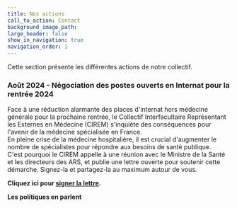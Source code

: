 ```yaml
---
title: Nos actions
call_to_action: Contact
background_image_path:
large_header: false
show_in_navigation: true
navigation_order: 1
---
```


Cette section présente les différentes actions de notre collectif.

### Août 2024 - Négociation des postes ouverts en Internat pour la rentrée 2024

Face à une réduction alarmante des places d'internat hors médecine générale pour la prochaine rentrée, le Collectif Interfacultaire Représentant les Externes en Médecine (CIREM) s'inquiète des conséquences pour l'avenir de la médecine spécialisée en France.   
En pleine crise de la médecine hospitalière, il est crucial d'augmenter le nombre de spécialistes pour répondre aux besoins de santé publique.   
C'est pourquoi le CIREM appelle à une réunion avec le Ministre de la Santé et les directeurs des ARS, et publie une lettre ouverte pour soutenir cette démarche. Signez-la et partagez-la au maximum autour de vous.

**Cliquez ici pour [signer la lettre](https://ciremwebsite.github.io/lettre_ouverte/).**

**Les politiques en parlent**
<!DOCTYPE html>
<html lang="en">
<head>
    <meta charset="UTF-8">
    <meta name="viewport" content="width=device-width, initial-scale=1.0">
    <title>Nos actions</title>
    <style>
        .accordion {
            background-color: #eee;
            color: #444;
            cursor: pointer;
            padding: 18px;
            width: 100%;
            border: none;
            text-align: left;
            outline: none;
            font-size: 15px;
            transition: 0.4s;
        }

        .accordion.active, .accordion:hover {
            background-color: #ccc;
        }

        .accordion::after {
            content: '\002B'; /* Unicode character for "plus" sign (+) */
            color: #777;
            font-weight: bold;
            float: right;
            margin-left: 5px;
        }

        .accordion.active::after {
            content: "\2212"; /* Unicode character for "minus" sign (-) */
        }

        .panel {
            padding: 0 18px;
            background-color: white;
            max-height: 0;
            overflow: hidden;
            transition: max-height 0.2s ease-out;
        }
    </style>
</head>
<body>

<h2>Les politiques en parlent</h2>

<button class="accordion">Dr. Yannick Neuder, député, rapporteur général de la loi sur la Sécurité Sociale 2025</button>
<div class="panel">
    <blockquote class="twitter-tweet"><p lang="fr" dir="ltr">(…) Sur la question des postes d’<a href="https://twitter.com/hashtag/internes?src=hash&amp;ref_src=twsrc%5Etfw">#internes</a> non renouvelés, il s’agit d’une nouvelle goutte qui fait déborder le vase, résultat d’une succession de réformes mal faites et précipitées. Je comprends totalement ces étudiants, qui décident d’une spécialité dont laquelle dépendra leur… <a href="https://t.co/Gd4a9BkEKs">https://t.co/Gd4a9BkEKs</a></p>&mdash; Dr. Yannick Neuder (@yannickneuder) <a href="https://twitter.com/yannickneuder/status/1826667249958015261?ref_src=twsrc%5Etfw">August 22, 2024</a></blockquote> <script async src="https://platform.twitter.com/widgets.js" charset="utf-8"></script> 
</div>

<h2>La presse en parle</h2>

<button class="accordion">Le Figaro</button>
<div class="panel">
    <p> 
        <a href="https://www.lefigaro.fr/actualite-france/hopital-public-la-fronde-des-futurs-internes-face-a-la-baisse-du-nombre-de-postes-ouverts-20240814?fbclid=IwY2xjawEtU4JleHRuA2FlbQIxMAABHTn-Z0vjcmYtDBEtNINwWc0yg4RioUWEA689uPSiHmUBLopMO5ivhUoAQA_aem_LlWZ6X4z3nHHZSJYk9eEpw">Hôpital public : la fronde des futurs internes face à la baisse du nombre de postes ouverts</a> 
    </p>
    <p> 
        <a href="https://www.lefigaro.fr/economie/on-est-en-train-de-vivre-une-injustice-monstrueuse-le-grand-desarroi-des-internes-face-au-mutisme-de-l-executif-20240820?fbclid=IwY2xjawE1QNpleHRuA2FlbQIxMAABHVeSRZKnzHCgpSBaN2QQsOSa7xACy_GG4Lv4NLVrBj35jPHgMSxyMlc-_w_aem_9WJdWhysU9Fd9TcbanXtSA">
          «Notre promo est sacrifiée»: la colère des nouveaux internes de l'hôpital face au silence du gouvernement
        </a> 
    </p>
</div>

<button class="accordion">Le Parisien</button>
<div class="panel">
    <p> 
        <a href="https://www.leparisien.fr/etudiant/etudes/universites/reduction-des-postes-dinternat-pour-les-etudiants-en-medecine-a-moins-dun-miracle-ma-specialite-je-ne-laurai-pas-VXGRRRB5DRCSFIIFKMWNAUTSBY.php?s=09&fbclid=IwY2xjawE1QAZleHRuA2FlbQIxMAABHRiT5v1ryDCla4G7fuu39uS98d6hpqaNav_T40_6Ei0IIYi7yTbLzUc1UA_aem_c7MEuhZhnwO8Q4RgW3ckdA">
          Réduction des postes d’internat pour les étudiants en médecine : «À moins d’un miracle, ma spécialité, je ne l’aurai pas»
        </a> 
    </p>
</div>

<!-- Ajoutez plus d'accordéons ici -->

<script>
    var acc = document.getElementsByClassName("accordion");
    var i;

    for (i = 0; i < acc.length; i++) {
        acc[i].addEventListener("click", function() {
            this.classList.toggle("active");
            var panel = this.nextElementSibling;
            if (panel.style.maxHeight) {
                panel.style.maxHeight = null;
            } else {
                panel.style.maxHeight = panel.scrollHeight + "px";
            } 
        });
    }
</script>

</body>
</html>


### Juin 2024 - Héritage du CIRE

Le CIREM est l'héritage du CIRE, collectif formé en mars 2024 afin de faire valoir les droits des étudiants en sixième année de médecine. Pendant son existence, le CIRE a mené plusieurs projets. Vous pouvez retrouver l'ensemble des documents liés aux actions du CIRE [ici](https://ciremwebsite.github.io/ressources/ressources/).
